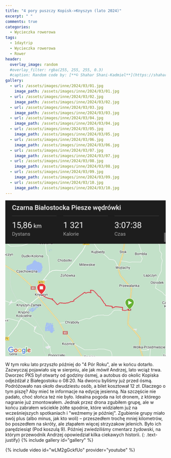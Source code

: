 ```yaml
---
title: "4 pory puszczy Kopisk->Knyszyn (lato 2024)"
excerpt: " "
comments: true
categories:
  - Wycieczka rowerowa
tags:
  - 1daytrip
  - Wycieczka rowerowa
  - Rower
header:
  overlay_image: random
  #overlay_filter: rgba(255, 255, 255, 0.3)
  #caption: Random code by: [**© Shahar Shani-Kadmiel**](https://shaharkadmiel.github.io)"
gallery:
  - url: /assets/images/inne/2024/03/01.jpg
    image_path: /assets/images/inne/2024/03/01.jpg
  - url: /assets/images/inne/2024/03/02.jpg
    image_path: /assets/images/inne/2024/03/02.jpg
  - url: /assets/images/inne/2024/03/03.jpg
    image_path: /assets/images/inne/2024/03/03.jpg
  - url: /assets/images/inne/2024/03/04.jpg
    image_path: /assets/images/inne/2024/03/04.jpg
  - url: /assets/images/inne/2024/03/05.jpg
    image_path: /assets/images/inne/2024/03/05.jpg
  - url: /assets/images/inne/2024/03/06.jpg
    image_path: /assets/images/inne/2024/03/06.jpg
  - url: /assets/images/inne/2024/03/07.jpg
    image_path: /assets/images/inne/2024/03/07.jpg
  - url: /assets/images/inne/2024/03/08.jpg
    image_path: /assets/images/inne/2024/03/08.jpg
  - url: /assets/images/inne/2024/03/09.jpg
    image_path: /assets/images/inne/2024/03/09.jpg
  - url: /assets/images/inne/2024/03/10.jpg
    image_path: /assets/images/inne/2024/03/10.jpg
---
```

[![mapka](/assets/images/inne/2024/03/mapka.png)](https://connect.garmin.com/modern/activity/17031448114)

W tym roku lato przyszło później do "4 Pór Roku", ale w końcu dotarło. Zazwyczaj pojawiało się w sierpniu, ale jak mówił Andrzej, lato wciąż trwa. Dworzec PKS był otwarty od godziny ósmej, a autobus do okolic Kopiska odjeżdżał z Białegostoku o 08:20. Na dworcu byliśmy już przed ósmą. Podróżowało nas około dwudziestu osób, a bilet kosztował 12 zł. Dlaczego o tym piszę? Aby mieć te informacje na edycję jesienną. Na szczęście nie padało, choć słońca też nie było. Idealna pogoda na lot dronem, z którego nagranie już zmontowałem. Jednak przez drona zgubiłem grupę, ale w końcu zabrałem wściekle żółte spodnie, które widziałem już na wcześniejszych spotkaniach i "weźmemy je później". Zgubienie grupy miało swój plus (albo minus, jak kto woli) – przeszedłem trochę mniej kilometrów, bo poszedłem na skróty, ale złapałem więcej strzyzakow jelenich. Było ich parędziesiąt (Pod koszulą 9). Później zwiedziliśmy cmentarz żydowski, na którym przewodnik Andrzej opowiedział kilka ciekawych historii.
{: .text-justify}
{% include gallery id="gallery" %}

{% include video id="wLM2gGckfUo" provider="youtube" %}
